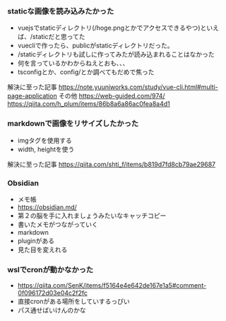 ### staticな画像を読み込みたかった
* vuejsでstaticディレクトリ(/hoge.pngとかでアクセスできるやつ)といえば、/staticだと思ってた
* vuecliで作ったら、publicがstaticディレクトリだった。
* /staticディレクトリも試しに作ってみたが読み込まれることはなかった
* 何を言っているかわからねえとおも、、、
* tsconfigとか、config/とか調べてもだめで焦った

解決に至った記事
https://note.yuuniworks.com/study/vue-cli.html#multi-page-application
その他
https://web-guided.com/974/
https://qiita.com/h_plum/items/86b8a6a86ac0fea8a4d1

### markdownで画像をリサイズしたかった
* imgタグを使用する
* width, heightを使う

解決に至った記事
https://qiita.com/shti_f/items/b819d7fd8cb79ae29687

### Obsidian
* メモ帳
* https://obsidian.md/
* 第２の脳を手に入れましょうみたいなキャッチコピー
* 書いたメモがつながっていく
* markdown
* pluginがある
* 見た目を変えれる

### wslでcronが動かなかった
* https://qiita.com/SenK/items/f5164e4e642de167e1a5#comment-0f096172d03e04c2f2fc
* 直接cronがある場所をしていするっぴい
* パス通せばいけんのかな

